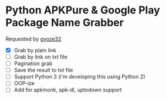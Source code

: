 # Python APKPure & Google Play Package Name Grabber

Requested by [gvoze32](https://github.com/gvoze32)

- [x] Grab by plain link
- [ ] Grab by link on txt file
- [ ] Pagination grab
- [ ] Save the result to txt file
- [ ] Support Python 3 (i'm developing this using Python 2)
- [ ] OOP-ize
- [ ] Add for apkmonk, apk-dl, uptodown support
